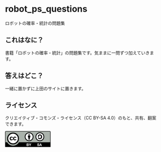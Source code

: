 # robot_ps_questions
ロボットの確率・統計の問題集

## これはなに？

書籍「ロボットの確率・統計」の問題集です。気ままに一問ずつ加えていきます。


## 答えはどこ？

一緒に置かずに上田のサイトに置きます。


## ライセンス

クリエイティブ・コモンズ・ライセンス（CC BY-SA 4.0）のもと、共有、翻案できます。

[![](./by-sa.png)](https://creativecommons.org/licenses/by-sa/4.0/deed.ja)



